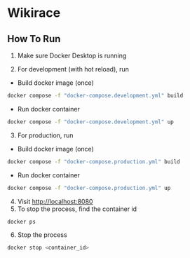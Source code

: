 # Wikirace

## How To Run

1. Make sure Docker Desktop is running

2. For development (with hot reload), run

- Build docker image (once)

```bash
docker compose -f "docker-compose.development.yml" build
```

- Run docker container

```bash
docker compose -f "docker-compose.development.yml" up
```

3. For production, run

- Build docker image (once)

```bash
docker compose -f "docker-compose.production.yml" build
```

- Run docker container

```bash
docker compose -f "docker-compose.production.yml" up
```

4. Visit [http://localhost:8080](http://localhost:8080)
5. To stop the process, find the container id

```bash
docker ps
```

6. Stop the process

```bash
docker stop <container_id>
```
